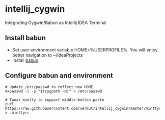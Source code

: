 # intellij_cygwin
Integrating Cygwin/Babun as Intellij IDEA Terminal

## Install babun
 * Set user environment variable HOME=%USERPROFILE%. You will enjoy better navigation to ~/IdeaProjects
 * Install [babun](http://babun.github.io/)

## Configure babun and environment
  	# Update /etc/passwd to reflect new HOME
  	mkpasswd -l -p "$(cygpath -H)" > /etc/passwd
  	
  	# Tweak mintty to support middle-button paste
  	curl https://raw.githubusercontent.com/vermut/intellij_cygwin/master/minttyrc > .minttyrc
